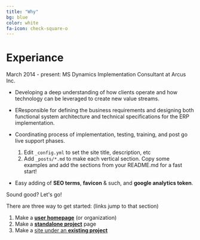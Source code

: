 ```yaml
---
title: "Why"
bg: blue
color: white
fa-icon: check-square-o
---
```




# Experiance

March 2014 - present: MS Dynamics Implementation Consultant at Arcus Inc.

- Developing a deep understanding of how clients operate and how technology can be leveraged to create new value streams. 
- EResponsible for defining the business requirements and designing both functional system architecture and technical specifications for the ERP implementation.
- Coordinating process of implementation, testing, training, and post go live support phases.



  1. Edit `_config.yml` to set the site title, description, etc
  2. Add `_posts/*.md` to make each vertical section. Copy some examples and add the sections from your README.md for a fast start!
- Easy adding of **SEO terms**, **favicon** & such, and **google analytics token**.

Sound good? Let's go!

There are three way to get started: (links jump to that section)

1. Make a [**user homepage**](#setup-as-user-homepage) (or organization)
2. Make a [**standalone project**](#setup-as-standalone-project-page) page
3. Make a [site under an **existing project**](#setup-inside-existing-project)
